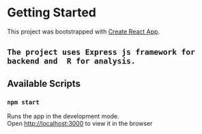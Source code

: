 # Getting Started

This project was bootstrapped with [Create React App](https://github.com/facebook/create-react-app).

## `The project uses Express js framework for backend and  R for analysis.`

## Available Scripts

### `npm start`

Runs the app in the development mode.\
Open [http://localhost:3000](http://localhost:3000) to view it in the browser
